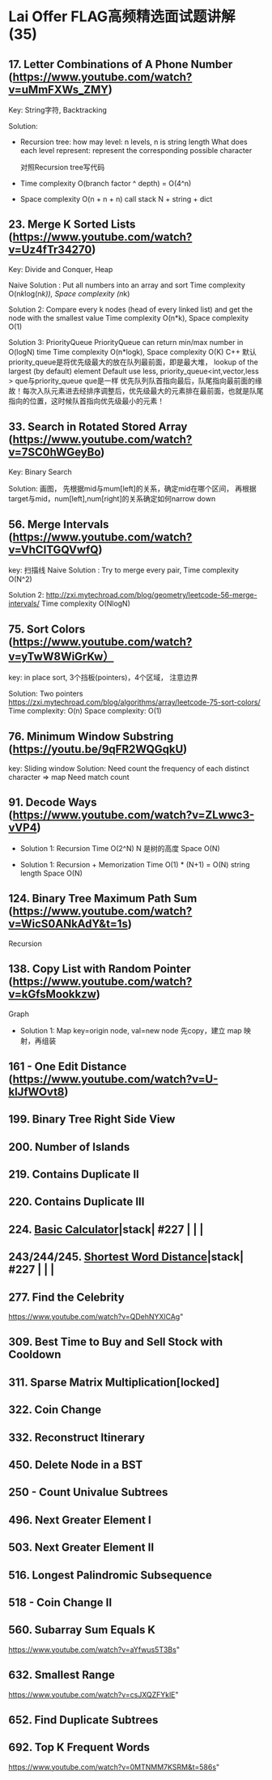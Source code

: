 # Lai Offer FLAG高频精选面试题讲解 (35)

## 17. Letter Combinations of A Phone Number (https://www.youtube.com/watch?v=uMmFXWs_ZMY) 
Key: String字符, Backtracking

Solution:
- Recursion tree: 
  how may level: n levels, n is string length
  What does each level represent: represent the corresponding possible character

  对照Recursion tree写代码

- Time complexity
  O(branch factor ^ depth) = O(4^n)

- Space complexity O(n + n + n)  call stack N + string + dict


## 23. Merge K Sorted Lists (https://www.youtube.com/watch?v=Uz4fTr34270)
Key: Divide and Conquer, Heap

Naive Solution : 
  Put all numbers into an array and sort
  Time complexity O(n*k*log(n*k)), Space complexity (n*k)

Solution 2: 
  Compare every k nodes (head of every linked list) and get the node with the smallest value
  Time complexity O(n*k), Space complexity O(1)

Solution 3: PriorityQueue
  PriorityQueue can return min/max number in O(logN) time
  Time complexity O(n*logk), Space complexity O(K)
  C++ 默认priority_queue是将优先级最大的放在队列最前面，即是最大堆， lookup of the largest (by default) element
  Default use less<int>, priority_queue<int,vector<int>,less<int> > que与priority_queue<int > que是一样
  优先队列队首指向最后，队尾指向最前面的缘故！每次入队元素进去经排序调整后，优先级最大的元素排在最前面，也就是队尾指向的位置，这时候队首指向优先级最小的元素！


## 33. Search in Rotated Stored Array (https://www.youtube.com/watch?v=7SC0hWGeyBo)
Key: Binary Search

Solution: 
  画图，
  先根据mid与mum[left]的关系，确定mid在哪个区间，
  再根据target与mid，num[left],num[right]的关系确定如何narrow down


## 56. Merge Intervals (https://www.youtube.com/watch?v=VhCITGQVwfQ)
key: 扫描线
Naive Solution : Try to merge every pair, 
  Time complexity O(N^2)

Solution 2: 
  http://zxi.mytechroad.com/blog/geometry/leetcode-56-merge-intervals/
  Time complexity O(NlogN)


## 75. Sort Colors (https://www.youtube.com/watch?v=yTwW8WiGrKw）
key:  in place sort,  3个挡板(pointers)，4个区域， 注意边界

Solution: Two pointers
  https://zxi.mytechroad.com/blog/algorithms/array/leetcode-75-sort-colors/
  Time complexity: O(n)
  Space complexity: O(1)


## 76. Minimum Window Substring (https://youtu.be/9qFR2WQGqkU)
key: Sliding window
Solution:
  Need count the frequency of each distinct character => map
  Need match count


## 91.  Decode Ways (https://www.youtube.com/watch?v=ZLwwc3-vVP4)

- Solution 1: Recursion
  Time O(2^N) N 是树的高度
  Space O(N)   

- Solution 1: Recursion + Memorization
  Time O(1) * (N+1) = O(N) string length
  Space O(N)  

## 124. Binary Tree Maximum Path Sum (https://www.youtube.com/watch?v=WicS0ANkAdY&t=1s)
Recursion


## 138. Copy List with Random Pointer (https://www.youtube.com/watch?v=kGfsMookkzw)
Graph

- Solution 1: Map key=origin node, val=new node
先copy，建立 map 映射，再组装


## 161 - One Edit Distance (https://www.youtube.com/watch?v=U-klJfWOvt8)


## 199. Binary Tree Right Side View

## 200. Number of Islands

## 219. Contains Duplicate II

## 220. Contains Duplicate III

## 224. [Basic Calculator]()|stack| #227  |   |  |
## 243/244/245. [Shortest Word Distance](https://www.youtube.com/watch?v=URtu6Wqq_Mk)|stack| #227  |   |  |
## 277. Find the Celebrity
https://www.youtube.com/watch?v=QDehNYXlCAg"
## 309. Best Time to Buy and Sell Stock with Cooldown
## 311. Sparse Matrix Multiplication[locked]
## 322. Coin Change
## 332. Reconstruct Itinerary

## 450. Delete Node in a BST
## 250 - Count Univalue Subtrees 

## 496. Next Greater Element I
## 503. Next Greater Element II
## 516. Longest Palindromic Subsequence
## 518 - Coin Change II
## 560. Subarray Sum Equals K
https://www.youtube.com/watch?v=aYfwus5T3Bs"
## 632. Smallest Range
https://www.youtube.com/watch?v=csJXQZFYklE"
## 652. Find Duplicate Subtrees
## 692. Top K Frequent Words
https://www.youtube.com/watch?v=0MTNMM7KSRM&t=586s"

    